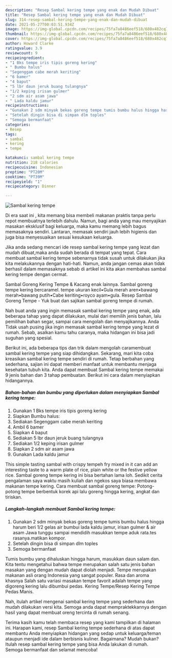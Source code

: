 ```yaml
---
description: "Resep Sambal kering tempe yang enak dan Mudah Dibuat"
title: "Resep Sambal kering tempe yang enak dan Mudah Dibuat"
slug: 314-resep-sambal-kering-tempe-yang-enak-dan-mudah-dibuat
date: 2021-05-27T00:03:51.934Z
image: https://img-global.cpcdn.com/recipes/75fa7a8486eef518/680x482cq70/sambal-kering-tempe-foto-resep-utama.jpg
thumbnail: https://img-global.cpcdn.com/recipes/75fa7a8486eef518/680x482cq70/sambal-kering-tempe-foto-resep-utama.jpg
cover: https://img-global.cpcdn.com/recipes/75fa7a8486eef518/680x482cq70/sambal-kering-tempe-foto-resep-utama.jpg
author: Howard Clarke
ratingvalue: 3.9
reviewcount: 9
recipeingredient:
- "1 Bks tempe iris tipis goreng kering"
- " Bumbu halus"
- "Segenggam cabe merah keriting"
- "6 bamer"
- "4 baput"
- "5 lbr daun jeruk buang tulangnya"
- "1/2 keping irisan gulmer"
- "2 sdm air asam jawa"
- " Lada kaldu jamur"
recipeinstructions:
- "Gunakan 2 sdm minyak bekas goreng tempe tumis bumbu halus hingga harum beri 1/2 gelas air bumbui lada kaldu jamur, irisan gulmer &amp; air asam Jawa tunggu sampai mendidih masukkan tempe aduk rata.tes rasanya.matikan kompor."
- "Setelah dingin bisa di simpan dlm toples"
- "Semoga bermanfaat"
categories:
- Resep
tags:
- sambal
- kering
- tempe

katakunci: sambal kering tempe 
nutrition: 218 calories
recipecuisine: Indonesian
preptime: "PT20M"
cooktime: "PT39M"
recipeyield: "1"
recipecategory: Dinner

---
```



![Sambal kering tempe](https://img-global.cpcdn.com/recipes/75fa7a8486eef518/680x482cq70/sambal-kering-tempe-foto-resep-utama.jpg)

Di era  saat ini , kita memang bisa membeli makanan praktis tanpa perlu repot membuatnya terlebih dahulu. Namun, bagi anda yang mau menyajikan masakan eksklusif bagi keluarga, maka kamu memang lebih bagus memasaknya sendiri. Lantaran, memasak sendiri jauh lebih higienis dan juga bisa menyesuaikan sesuai kesukaan keluarga.

Jika anda sedang mencari ide resep sambal kering tempe yang lezat dan mudah dibuat,maka anda sudah berada di tempat yang tepat. Cara membuat sambal kering tempe  sebenarnya tidak susah untuk dilakukan jika kita melakukannya dengan hati-hati. Namun, anda jangan cemas akan tidak berhasil dalam memasaknya 
sebab di artikel ini kita akan membahas sambal kering tempe dengan cermat.  

Sambal Goreng Kering Tempe &amp; Kacang enak lainnya. Sambal goreng tempe kering bercaramel. tempe ukuran kecil•Gula merah aren•bawang merah•bawang putih•Cabe keriting•royco ayam•gula. Resep Sambal Goreng Tempe - Yuk buat dan sajikan sambal goreng tempe di rumah.

Nah buat anda yang ingin memasak sambal kering tempe yang enak, ada beberapa tahap yang dapat dilakukan, mulai dari memilih jenis bahan, lalu pemilihan bahan segar, sampai cara mengolah dan menyajikannya. Anda Tidak usah pusing jika ingin memasak sambal kering tempe yang lezat di rumah. Sebab, asalkan kamu  tahu caranya, maka hidangan ini bisa jadi suguhan yang spesial.

Berikut ini, ada beberapa tips dan trik dalam mengolah caramembuat sambal kering tempe yang siap dihidangkan. Sekarang, mari kita coba kreasikan sambal kering tempe sendiri di rumah. Tetap berbahan yang sederhana, sajian ini dapat memberi manfaat untuk membantu menjaga kesehatan tubuh kita. Anda dapat membuat Sambal kering tempe memakai 9 jenis bahan dan 3 tahap pembuatan. Berikut ini cara dalam menyiapkan hidangannya.

<!--inarticleads1-->

##### Bahan-bahan dan bumbu yang diperlukan dalam menyiapkan Sambal kering tempe:

1. Gunakan 1 Bks tempe iris tipis goreng kering
1. Siapkan  Bumbu halus:
1. Sediakan Segenggam cabe merah keriting
1. Ambil 6 bamer
1. Siapkan 4 baput
1. Sediakan 5 lbr daun jeruk buang tulangnya
1. Sediakan 1/2 keping irisan gulmer
1. Siapkan 2 sdm air asam jawa
1. Gunakan  Lada kaldu jamur


This simple tasting sambal with crispy tempeh fry mixed in it can add an interesting taste to a warm plate of rice, plain white or the festive yellow rice. Sambal goreng tempe kering ini bisa bertahan lama loh. Sedikit cerita pengalaman saya waktu masih kuliah dan ngekos saya biasa membawa makanan tempe kering. Cara membuat sambal goreng tempe: Potong-potong tempe berbentuk korek api lalu goreng hingga kering, angkat dan tiriskan. 

<!--inarticleads2-->

##### Langkah-langkah membuat Sambal kering tempe:

1. Gunakan 2 sdm minyak bekas goreng tempe tumis bumbu halus hingga harum beri 1/2 gelas air bumbui lada kaldu jamur, irisan gulmer &amp; air asam Jawa tunggu sampai mendidih masukkan tempe aduk rata.tes rasanya.matikan kompor.
1. Setelah dingin bisa di simpan dlm toples
1. Semoga bermanfaat


Tumis bumbu yang dihaluskan hingga harum, masukkan daun salam dan. Kita tentu mengetahui bahwa tempe merupakan salah satu jenis bahan masakan yang dengan mudah dapat diolah menjadi. Tempe merupakan makanan asli orang Indonesia yang sangat populer. Rasa dan aroma khasnya Salah satu variasi masakan tempe favorit adalah tempe yang digoreng kering lalu dibumbui pedas. Kering Tempe/Resep Kering Tempe Pedas Manis. 

Nah, itulah artikel mengenai  sambal kering tempe  yang sederhana dan mudah dilakukan versi kita. Semoga anda dapat mempraktekkannya dengan hasil yang dapat membuat oreng tercinta di rumah senang. 

Terima kasih kamu telah membaca resep yang kami tampilkan di halaman ini. Harapan kami, resep  Sambal kering tempe sederhana di atas dapat membantu Anda menyiapkan hidangan yang sedap untuk keluarga/teman ataupun menjadi ide dalam berbisnis kuliner. Bagaimana? Mudah bukan? Itulah resep sambal kering tempe yang bisa Anda lakukan di rumah. Semoga bermanfaat dan selamat mencoba!

